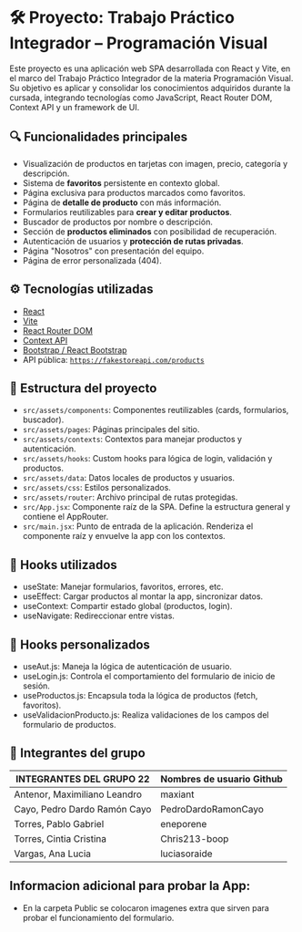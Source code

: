 # 🛠 Proyecto: Trabajo Práctico Integrador – Programación Visual

Este proyecto es una aplicación web SPA desarrollada con React y Vite, en el marco del Trabajo Práctico Integrador de la materia Programación Visual. Su objetivo es aplicar y consolidar los conocimientos adquiridos durante la cursada, integrando tecnologías como JavaScript, React Router DOM, Context API y un framework de UI.

## 🔍 Funcionalidades principales

- Visualización de productos en tarjetas con imagen, precio, categoría y descripción.
- Sistema de **favoritos** persistente en contexto global.
- Página exclusiva para productos marcados como favoritos.
- Página de **detalle de producto** con más información.
- Formularios reutilizables para **crear y editar productos**.
- Buscador de productos por nombre o descripción.
- Sección de **productos eliminados** con posibilidad de recuperación.
- Autenticación de usuarios y **protección de rutas privadas**.
- Página "Nosotros" con presentación del equipo.
- Página de error personalizada (404).

## ⚙️ Tecnologías utilizadas

- [React](https://reactjs.org/)
- [Vite](https://vitejs.dev/)
- [React Router DOM](https://reactrouter.com/)
- [Context API](https://reactjs.org/docs/context.html)
- [Bootstrap / React Bootstrap](https://react-bootstrap.github.io/)
- API pública: [`https://fakestoreapi.com/products`](https://fakestoreapi.com/products)

## 📁 Estructura del proyecto

- `src/assets/components`: Componentes reutilizables (cards, formularios, buscador).
- `src/assets/pages`: Páginas principales del sitio.
- `src/assets/contexts`: Contextos para manejar productos y autenticación.
- `src/assets/hooks`: Custom hooks para lógica de login, validación y productos.
- `src/assets/data`: Datos locales de productos y usuarios.
- `src/assets/css`: Estilos personalizados.
- `src/assets/router`: Archivo principal de rutas protegidas.
- `src/App.jsx`: Componente raíz de la SPA. Define la estructura general y contiene el AppRouter.
- `src/main.jsx`: Punto de entrada de la aplicación. Renderiza el componente raíz y envuelve la app con los contextos.

## 📌 Hooks utilizados

- useState: Manejar formularios, favoritos, errores, etc.
- useEffect: Cargar productos al montar la app, sincronizar datos.
- useContext: 	Compartir estado global (productos, login).
- useNavigate: Redireccionar entre vistas.
## 🔧 Hooks personalizados

- useAut.js: Maneja la lógica de autenticación de usuario.
- useLogin.js: Controla el comportamiento del formulario de inicio de sesión.
- useProductos.js: Encapsula toda la lógica de productos (fetch, favoritos).
- useValidacionProducto.js: Realiza validaciones de los campos del formulario de productos.


## 👥 Integrantes del grupo

| **INTEGRANTES DEL GRUPO 22**             | **Nombres de usuario Github**          |
| ---------------------------------------- | -------------------------------------- |
| Antenor, Maximiliano Leandro             | maxiant                                |
| Cayo, Pedro Dardo Ramón Cayo             | PedroDardoRamonCayo                    |
| Torres, Pablo Gabriel                    | eneporene                              |
| Torres, Cintia Cristina                  | Chris213-boop                          |
| Vargas, Ana Lucia                        | luciasoraide                           |


## Informacion adicional para probar la App:
- En la carpeta Public se colocaron imagenes extra que sirven para probar el funcionamiento del formulario.